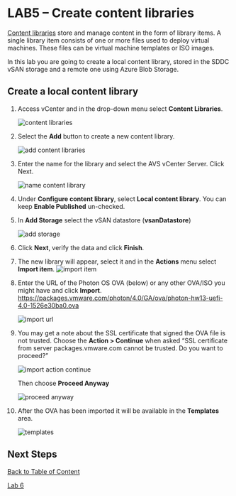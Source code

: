 # LAB5 – Create content libraries

[Content
libraries](https://docs.vmware.com/en/VMware-vSphere/6.7/com.vmware.vsphere.vm_admin.doc/GUID-254B2CE8-20A8-43F0-90E8-3F6776C2C896.html)
store and manage content in the form of library items. A single library item
consists of one or more files used to deploy virtual machines. These files can
be virtual machine templates or ISO images.

In this lab you are going to create a local content library, stored in the SDDC
vSAN storage and a remote one using Azure Blob Storage.

## Create a local content library

1. Access vCenter and in the drop-down menu select **Content
   Libraries**.

    ![content libraries](media/lab-5/content-libraries.png)

2. Select the **Add** button to create a new content library.

    ![add content libraries](media/lab-5/add-content-library.png)

3. Enter the name for the library and select the AVS vCenter Server. Click
   Next.

    ![name content library](media/lab-5/name-content-library.png)

4. Under **Configure content library**, select **Local content library**. You
   can keep **Enable Published** un-checked.

5. In **Add Storage** select the vSAN datastore (**vsanDatastore**)

    ![add storage](media/lab-5/add-storage.png)

6. Click **Next**, verify the data and click **Finish**.

7. The new library will appear, select it and in the **Actions** menu select
   **Import item**. ![import item](media/lab-5/import-item.png)

8. Enter the URL of the Photon OS OVA (below) or any other OVA/ISO you might
   have and click **Import**.
   <https://packages.vmware.com/photon/4.0/GA/ova/photon-hw13-uefi-4.0-1526e30ba0.ova>

    ![import url](media/lab-5/import-url.png)

9. You may get a note about the SSL certificate that signed the OVA file is not
   trusted. Choose the **Action \> Continue** when asked “SSL certificate from
   server packages.vmware.com cannot be trusted. Do you want to proceed?”
  
   ![import action continue](media/lab-5/import-action-continue.png)

   Then choose **Proceed Anyway**

   ![proceed anyway](media/lab-5/proceed-anyway.png)

10. After the OVA has been imported it will be available in the **Templates**
    area.

    ![templates](media/lab-5/templates.png)

## Next Steps

[Back to Table of Content](index.md#table-of-contents)

[Lab 6](lab-6.md)
